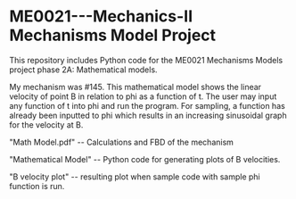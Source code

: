 # ME0021---Mechanics-II Mechanisms Model Project

This repository includes Python code for the ME0021 Mechanisms Models project phase 2A: Mathematical models. 

My mechanism was #145. This mathematical model shows the linear velocity of point B in relation to phi as a function of t. The user may input any function of t into phi and run the program. For sampling, a function has already been inputted to phi which results in an increasing sinusoidal graph for the velocity at B. 

"Math Model.pdf" -- Calculations and FBD of the mechanism

"Mathematical Model" -- Python code for generating plots of B velocities. 

"B velocity plot" -- resulting plot when sample code with sample phi function is run. 
